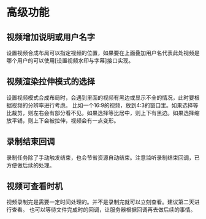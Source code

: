 # 高级功能

## 视频增加说明或用户名字

设置视频合成布局可以指定视频的位置，如果要在上面叠加用户名代表此处视频是哪个用户的可以使用[设置视频水印与字幕]接口实现。



## 视频渲染拉伸模式的选择

设置视频模式合成布局时，会遇到里面的视频有黑边或显示不全的情况，此时要根据视频的分辨率进行考虑。
比如一个16:9的视频，放到4:3的窗口里。如果选择等比裁剪，则左右会有部分看不见。如果选择等比居中，则上下有黑边。如果选择缩放平铺，则上下会被拉伸，视频会有一点变形。

## 录制结束回调

录制任务除了手动触发结束，也会节省资源自动结束。注意监听录制结束回调，已方便做后续的处理。


## 视频可查看时机

视频录制完是需要一定时间处理的。并不是录制完就可以立刻查看。建议第二天进行查看。
也可以等待文件完成时的回调，让服务器根据回调再去做后续的事情。